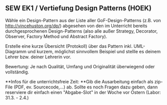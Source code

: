 ## SEW EK1 / Vertiefung Design Patterns (HOEK)

Wähle ein Design-Pattern aus der Liste aller GoF-Design-Patterns (z.B. von http://vincehuston.org/dp/) abgesehen von den im Unterricht bereits durchgesprochenen  Design-Patterns (also alle außer Strategy, Decorator, Observer, Factory  Method und Abstract Factory).

Erstelle eine kurze Übersicht (Protokoll) über das Pattern inkl.  UML-Diagramm und kurzem, möglichst sinnvollem Beispiel und stellle es  deinem Lehrer bzw. deiner Lehrerin vor.

Bewertung: Je nach Qualität, Umfang und Originalität überwiegend oder vollständig.

**Infos für die unterrichtsfreie Zeit:
**Gib die Ausarbeitung einfach als zip-File (PDF, ev. Sourcecode,...) ab.  Sollte es noch Fragen dazu geben, dann reserviere dir einfach einen  "Abgabe-Slot" in der Woche vor Ostern (Labor: 31.3. - 2.4.)